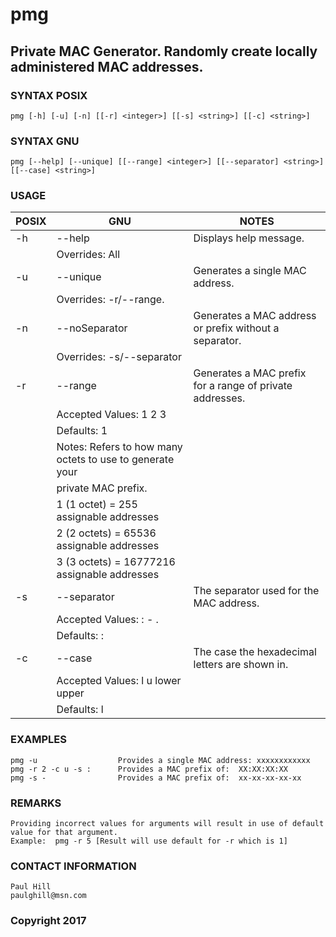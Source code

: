 # pmg
## Private MAC Generator.  Randomly create locally administered MAC addresses.

### SYNTAX POSIX
    pmg [-h] [-u] [-n] [[-r] <integer>] [[-s] <string>] [[-c] <string>]

### SYNTAX GNU
    pmg [--help] [--unique] [[--range] <integer>] [[--separator] <string>] [[--case] <string>]
	
### USAGE
POSIX | GNU | NOTES
----- | --- | ----
-h | --help | Displays help message.
 |  | Overrides:  All	
-u | --unique | Generates a single MAC address.  
 | | Overrides: -r/--range.
-n | --noSeparator | Generates a MAC address or prefix without a separator.
 |  | Overrides: -s/--separator					
-r | --range | Generates a MAC prefix for a range of private addresses.
 |  | Accepted Values:  1 2 3
 |  | Defaults: 1
 |  | Notes:  Refers to how many octets to use to generate your
 |  | private MAC prefix.
 |  | 1 (1 octet)  =      255 assignable addresses
 |  | 2 (2 octets) =    65536 assignable addresses
 |  | 3 (3 octets) = 16777216 assignable addresses							
-s | --separator | The separator used for the MAC address.
 |  | Accepted Values:  : - .
 |  | Defaults:  :		
-c | --case | The case the hexadecimal letters are shown in.
 |  | Accepted Values:  l u lower upper
 |  | Defaults:  l

### EXAMPLES
    pmg -u                  Provides a single MAC address: xxxxxxxxxxxx
    pmg -r 2 -c u -s :      Provides a MAC prefix of:  XX:XX:XX:XX
    pmg -s -                Provides a MAC prefix of:  xx-xx-xx-xx-xx
											
### REMARKS
    Providing incorrect values for arguments will result in use of default value for that argument.
    Example:  pmg -r 5 [Result will use default for -r which is 1]	
	
### CONTACT INFORMATION
    Paul Hill
    paulghill@msn.com
	
### Copyright 2017
